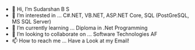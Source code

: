 - 👋 Hi, I’m Sudarshan B S
- 👀 I’m interested in ... C#.NET, VB.NET, ASP.NET Core, SQL (PostGreSQL, MS SQL Server) 
- 🌱 I’m currently learning ... Diploma in .Net Programming
- 💞️ I’m looking to collaborate on ... Software Technologies AF
- 📫 How to reach me ... Have a Look at my Email!

<!---
sudarshanbs/sudarshanbs is a ✨ special ✨ repository because its `README.md` (this file) appears on your GitHub profile.
You can click the Preview link to take a look at your changes.
--->
